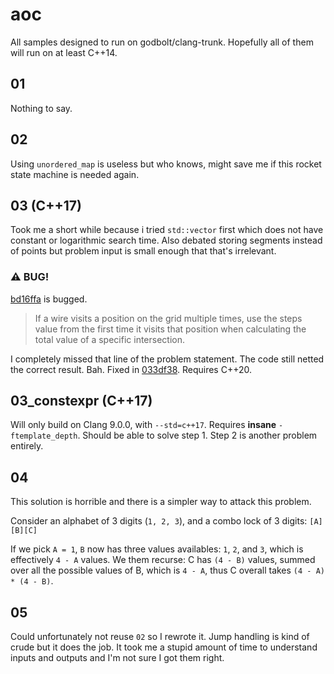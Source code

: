 # aoc

All samples designed to run on godbolt/clang-trunk. Hopefully all of them will run on at least C++14.

## 01

Nothing to say.

## 02

Using `unordered_map` is useless but who knows, might save me if this rocket state machine is needed again.

## 03 (C++17)

Took me a short while because i tried `std::vector` first which does not have constant or logarithmic search time.
Also debated storing segments instead of points but problem input is small enough that that's irrelevant.

### :warning: BUG!
[bd16ffa](https://github.com/Warpten/aoc/commit/bd16ffa7d2d5813172f970593ecb7d522b67cb04) is bugged.
> If a wire visits a position on the grid multiple times, use the steps value from the first time
> it visits that position when calculating the total value of a specific intersection.

I completely missed that line of the problem statement. The code still netted the correct result. Bah.
Fixed in [033df38](https://github.com/Warpten/aoc/commit/033df385cb17d9f84e8b41b9a94c67901700f07). Requires C++20.

## 03_constexpr (C++17)

Will only build on Clang 9.0.0, with `--std=c++17`. Requires **insane** `-ftemplate_depth`. Should be able to solve step 1. Step 2 is another problem entirely.

## 04

This solution is horrible and there is a simpler way to attack this problem.

Consider an alphabet of 3 digits (`1, 2, 3`), and a combo lock of 3 digits: `[A][B][C]`

If we pick `A = 1`, `B` now has three values availables: `1`, `2`, and `3`, which is effectively `4 - A` values.
We them recurse: C has `(4 - B)` values, summed over all the possible values of B, which is `4 - A`, thus C overall takes `(4 - A) * (4 - B)`.

## 05

Could unfortunately not reuse `02` so I rewrote it. Jump handling is kind of crude but it does the job. It took me a stupid amount of time to understand inputs and outputs and I'm not sure I got them right.
